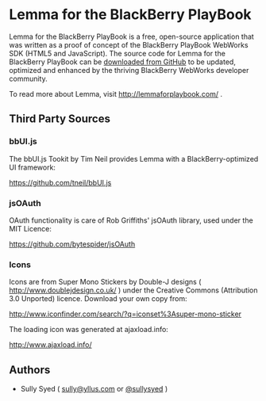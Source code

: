 # Lemma for the BlackBerry PlayBook #

Lemma for the BlackBerry PlayBook is a free, open-source application that was written as a proof of concept of the BlackBerry PlayBook 
WebWorks SDK (HTML5 and JavaScript). The source code for Lemma for the BlackBerry PlayBook can be [downloaded from GitHub](http://github.com/yllus/Lemma-for-the-BlackBerry-PlayBook) 
to be updated, optimized and enhanced by the thriving BlackBerry WebWorks developer community.

To read more about Lemma, visit http://lemmaforplaybook.com/ .

## Third Party Sources ##

### bbUI.js ###

The bbUI.js Tookit by Tim Neil provides Lemma with a BlackBerry-optimized UI framework:

https://github.com/tneil/bbUI.js

### jsOAuth ###

OAuth functionality is care of Rob Griffiths' jsOAuth library, used under the MIT Licence:

https://github.com/bytespider/jsOAuth

### Icons ###

Icons are from Super Mono Stickers by Double-J designs ( http://www.doublejdesign.co.uk/ ) under the Creative Commons (Attribution 3.0 
Unported) licence. Download your own copy from:

http://www.iconfinder.com/search/?q=iconset%3Asuper-mono-sticker 

The loading icon was generated at ajaxload.info:

http://www.ajaxload.info/

## Authors ##

* Sully Syed ( sully@yllus.com or [@sullysyed](http://twitter.com/sullysyed) )
